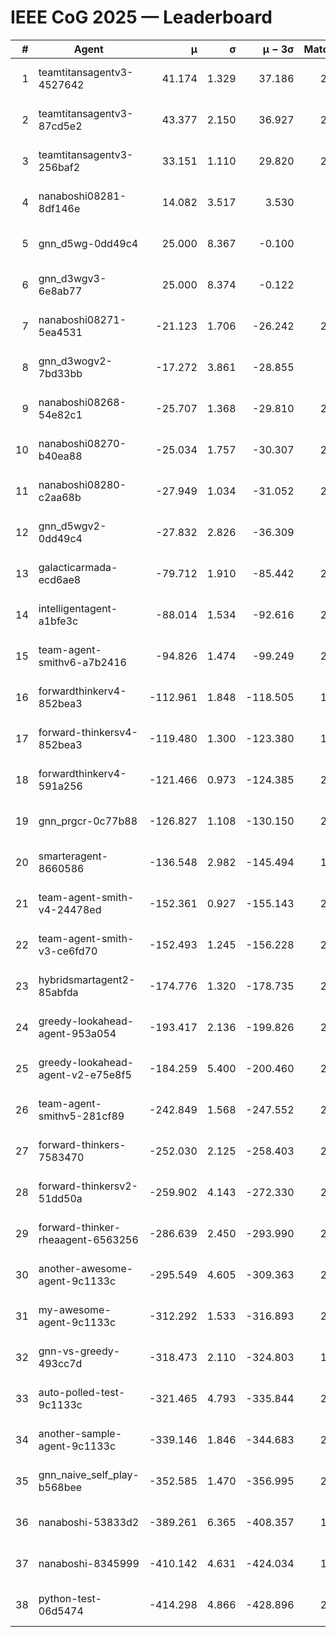# IEEE CoG 2025 — Leaderboard

| # | Agent | μ | σ | μ − 3σ | Matches | Updated |
|---:|---|---:|---:|---:|---:|---|
| 1 | teamtitansagentv3-4527642 | 41.174 | 1.329 | 37.186 | 2420 | 2025-08-29 05:26 |
| 2 | teamtitansagentv3-87cd5e2 | 43.377 | 2.150 | 36.927 | 2360 | 2025-08-29 05:26 |
| 3 | teamtitansagentv3-256baf2 | 33.151 | 1.110 | 29.820 | 2520 | 2025-08-29 05:26 |
| 4 | nanaboshi08281-8df146e | 14.082 | 3.517 | 3.530 | 70 | 2025-08-29 05:26 |
| 5 | gnn_d5wg-0dd49c4 | 25.000 | 8.367 | -0.100 | 80 | 2025-08-29 05:26 |
| 6 | gnn_d3wgv3-6e8ab77 | 25.000 | 8.374 | -0.122 | 98 | 2025-08-29 05:26 |
| 7 | nanaboshi08271-5ea4531 | -21.123 | 1.706 | -26.242 | 2700 | 2025-08-29 05:26 |
| 8 | gnn_d3wogv2-7bd33bb | -17.272 | 3.861 | -28.855 | 88 | 2025-08-29 05:26 |
| 9 | nanaboshi08268-54e82c1 | -25.707 | 1.368 | -29.810 | 2400 | 2025-08-29 05:26 |
| 10 | nanaboshi08270-b40ea88 | -25.034 | 1.757 | -30.307 | 2660 | 2025-08-29 05:26 |
| 11 | nanaboshi08280-c2aa68b | -27.949 | 1.034 | -31.052 | 2240 | 2025-08-29 05:26 |
| 12 | gnn_d5wgv2-0dd49c4 | -27.832 | 2.826 | -36.309 | 100 | 2025-08-29 05:26 |
| 13 | galacticarmada-ecd6ae8 | -79.712 | 1.910 | -85.442 | 2480 | 2025-08-29 05:26 |
| 14 | intelligentagent-a1bfe3c | -88.014 | 1.534 | -92.616 | 2254 | 2025-08-29 05:26 |
| 15 | team-agent-smithv6-a7b2416 | -94.826 | 1.474 | -99.249 | 2620 | 2025-08-29 05:26 |
| 16 | forwardthinkerv4-852bea3 | -112.961 | 1.848 | -118.505 | 1956 | 2025-08-29 05:26 |
| 17 | forward-thinkersv4-852bea3 | -119.480 | 1.300 | -123.380 | 1968 | 2025-08-29 05:26 |
| 18 | forwardthinkerv4-591a256 | -121.466 | 0.973 | -124.385 | 2192 | 2025-08-29 05:26 |
| 19 | gnn_prgcr-0c77b88 | -126.827 | 1.108 | -130.150 | 2310 | 2025-08-29 05:26 |
| 20 | smarteragent-8660586 | -136.548 | 2.982 | -145.494 | 1908 | 2025-08-29 05:26 |
| 21 | team-agent-smith-v4-24478ed | -152.361 | 0.927 | -155.143 | 2378 | 2025-08-29 05:26 |
| 22 | team-agent-smith-v3-ce6fd70 | -152.493 | 1.245 | -156.228 | 2938 | 2025-08-29 05:26 |
| 23 | hybridsmartagent2-85abfda | -174.776 | 1.320 | -178.735 | 2278 | 2025-08-29 05:26 |
| 24 | greedy-lookahead-agent-953a054 | -193.417 | 2.136 | -199.826 | 2358 | 2025-08-29 05:26 |
| 25 | greedy-lookahead-agent-v2-e75e8f5 | -184.259 | 5.400 | -200.460 | 2350 | 2025-08-29 05:26 |
| 26 | team-agent-smithv5-281cf89 | -242.849 | 1.568 | -247.552 | 2460 | 2025-08-29 05:26 |
| 27 | forward-thinkers-7583470 | -252.030 | 2.125 | -258.403 | 2260 | 2025-08-29 05:26 |
| 28 | forward-thinkersv2-51dd50a | -259.902 | 4.143 | -272.330 | 2324 | 2025-08-29 05:26 |
| 29 | forward-thinker-rheaagent-6563256 | -286.639 | 2.450 | -293.990 | 2224 | 2025-08-29 05:26 |
| 30 | another-awesome-agent-9c1133c | -295.549 | 4.605 | -309.363 | 2140 | 2025-08-29 05:26 |
| 31 | my-awesome-agent-9c1133c | -312.292 | 1.533 | -316.893 | 2340 | 2025-08-29 05:26 |
| 32 | gnn-vs-greedy-493cc7d | -318.473 | 2.110 | -324.803 | 1780 | 2025-08-29 05:26 |
| 33 | auto-polled-test-9c1133c | -321.465 | 4.793 | -335.844 | 2480 | 2025-08-29 05:26 |
| 34 | another-sample-agent-9c1133c | -339.146 | 1.846 | -344.683 | 2680 | 2025-08-29 05:26 |
| 35 | gnn_naive_self_play-b568bee | -352.585 | 1.470 | -356.995 | 2120 | 2025-08-29 05:26 |
| 36 | nanaboshi-53833d2 | -389.261 | 6.365 | -408.357 | 1980 | 2025-08-29 05:26 |
| 37 | nanaboshi-8345999 | -410.142 | 4.631 | -424.034 | 1980 | 2025-08-29 05:26 |
| 38 | python-test-06d5474 | -414.298 | 4.866 | -428.896 | 2290 | 2025-08-29 05:26 |
